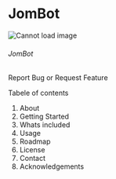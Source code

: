 # JomBot

![Cannot load image](https://raw.githubusercontent.com/HVLrobotics/project-reporting-example/9f3fef09243d8dec53e37df6c821e7fd0ef71b9e/%E2%80%ABimages/logo.png)

###### JomBot

Report Bug or Request Feature

Tabele of contents
1. About
2. Getting Started
3. Whats included
4. Usage
5. Roadmap
6. License
7. Contact
8. Acknowledgements